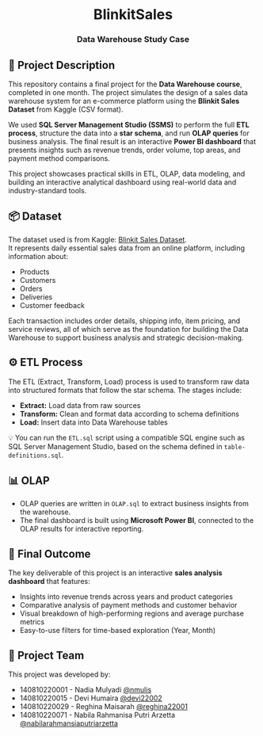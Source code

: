 <h1 align="center">
    BlinkitSales
</h1>
<h3 align="center"> 
    Data Warehouse Study Case  
</h3>

## 📌 Project Description
This repository contains a final project for the **Data Warehouse course**, completed in one month. The project simulates the design of a sales data warehouse system for an e-commerce platform using the **Blinkit Sales Dataset** from Kaggle (CSV format).

We used **SQL Server Management Studio (SSMS)** to perform the full **ETL process**, structure the data into a **star schema**, and run **OLAP queries** for business analysis. The final result is an interactive **Power BI dashboard** that presents insights such as revenue trends, order volume, top areas, and payment method comparisons.

This project showcases practical skills in ETL, OLAP, data modeling, and building an interactive analytical dashboard using real-world data and industry-standard tools.

## 📦 Dataset
The dataset used is from Kaggle: [Blinkit Sales Dataset](https://www.kaggle.com/datasets/akxiit/blinkit-sales-dataset).  
It represents daily essential sales data from an online platform, including information about:
- Products
- Customers
- Orders
- Deliveries
- Customer feedback

Each transaction includes order details, shipping info, item pricing, and service reviews, all of which serve as the foundation for building the Data Warehouse to support business analysis and strategic decision-making.

## ⚙️ ETL Process
The ETL (Extract, Transform, Load) process is used to transform raw data into structured formats that follow the star schema. The stages include:
- **Extract:** Load data from raw sources
- **Transform:** Clean and format data according to schema definitions
- **Load:** Insert data into Data Warehouse tables

💡 You can run the `ETL.sql` script using a compatible SQL engine such as SQL Server Management Studio, based on the schema defined in `table-definitions.sql`.

## 📊 OLAP

- OLAP queries are written in `OLAP.sql` to extract business insights from the warehouse.
- The final dashboard is built using **Microsoft Power BI**, connected to the OLAP results for interactive reporting.

## 📌 Final Outcome

The key deliverable of this project is an interactive **sales analysis dashboard** that features:
- Insights into revenue trends across years and product categories
- Comparative analysis of payment methods and customer behavior
- Visual breakdown of high-performing regions and average purchase metrics
- Easy-to-use filters for time-based exploration (Year, Month)

## 👥 Project Team
This project was developed by:

- 140810220001 - Nadia Mulyadi [@nmulis](https://github.com/nmulis)
- 140810220015 - Devi Humaira [@devi22002](https://github.com/devi22002)
- 140810220029 - Reghina Maisarah [@reghina22001](https://github.com/reghina22001)
- 140810220071 - Nabila Rahmanisa Putri Arzetta [@nabilarahmansiaputriarzetta](https://github.com/nabilarahmansiaputriarzetta)
